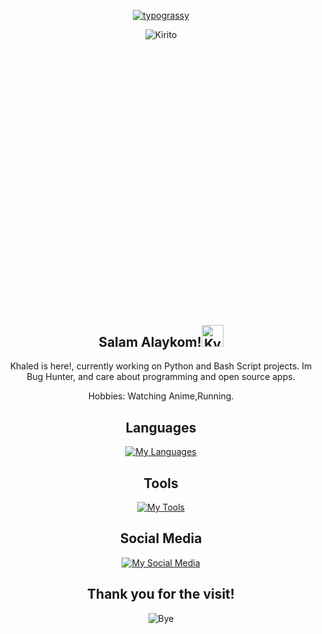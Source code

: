 <div align="center">
<p>
	<a href="https://github.com/kawarimidoll/typograssy"><img alt="typograssy" src="https://typograssy.deno.dev/api?text=Hey,%20Developer!%20%20%20&l0=none&l1=9ce9cc&l2=3fc5b0&l3=30a095&l4=2d9d8f&comment=&bg=none&frame=none"></a>
</p>

<div style="width:100%;height:0;padding-bottom:88%;position:relative;"><img src="https://i.pinimg.com/originals/3b/59/ac/3b59acbfa00430117fda937cc6783903.gif" class="giphy-embed" alt="Kirito"></div>


<h2 align="center">Salam Alaykom!<img height="35" alt="Kyubey" src="https://raw.githubusercontent.com/innng/innng/master/assets/kyubey.gif"/></h2>


Khaled is here!, currently working on Python and Bash Script projects. Im Bug Hunter, and care about programming and open source apps.

Hobbies: Watching Anime,Running.

## Languages
[![My Languages](https://skillicons.dev/icons?i=py,bash,html,css)](https://skillicons.dev)
<br>
## Tools
[![My Tools](https://skillicons.dev/icons?i=linux,git,vscode,windows,atom,kali&perline=5)](https://skillicons.dev)
<br>
## Social Media
[![My Social Media](https://skillicons.dev/icons?i=twitter)](https://x.com/z_Khaledz)

## Thank you for the visit!
<img draggable="false" src="https://i.pinimg.com/originals/6a/ff/9a/6aff9a8eb394072767356b385b1ed9c5.gif" alt="Bye">

</div>
